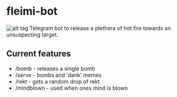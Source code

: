 # fleimi-bot
![alt tag](http://i.imgur.com/rBbzDev.jpg)
Telegram bot to release a plethera of hot fire towards an unsuspecting target.

## Current features
* /bomb - releases a single bomb
* /serve - bombs and 'dank' memes
* /rekt - gets a random drop of rekt
* /mindblown - used when ones mind is blown
